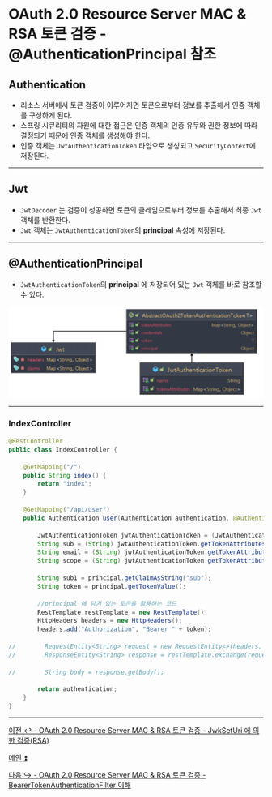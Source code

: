 # OAuth 2.0 Resource Server MAC & RSA 토큰 검증 - @AuthenticationPrincipal 참조

## Authentication

- 리소스 서버에서 토큰 검증이 이루어지면 토큰으로부터 정보를 추출해서 인증 객체를 구성하게 된다.
- 스프링 시큐리티의 자원에 대한 접근은 인증 객체의 인증 유무와 권한 정보에 따라 결정되기 때문에 인증 객체를 생성해야 한다.
- 인증 객체는 `JwtAuthenticationToken` 타입으로 생성되고 `SecurityContext`에 저장된다.

---

## Jwt

- `JwtDecoder` 는 검증이 성공하면 토큰의 클레임으로부터 정보를 추출해서 최종 `Jwt` 객체를 반환한다.
- `Jwt` 객체는 `JwtAuthenticationToken`의 **principal** 속성에 저장된다.

---

## @AuthenticationPrincipal

- `JwtAuthenticationToken`의 **principal** 에 저장되어 있는 `Jwt` 객체를 바로 참조할 수 있다.

![img_11.png](image/img_11.png)

---

### IndexController

```java
@RestController
public class IndexController {

    @GetMapping("/")
    public String index() {
        return "index";
    }

    @GetMapping("/api/user")
    public Authentication user(Authentication authentication, @AuthenticationPrincipal Jwt principal) throws URISyntaxException {

        JwtAuthenticationToken jwtAuthenticationToken = (JwtAuthenticationToken) authentication;
        String sub = (String) jwtAuthenticationToken.getTokenAttributes().get("sub");
        String email = (String) jwtAuthenticationToken.getTokenAttributes().get("email");
        String scope = (String) jwtAuthenticationToken.getTokenAttributes().get("scope");

        String sub1 = principal.getClaimAsString("sub");
        String token = principal.getTokenValue();

        //principal 에 담겨 있는 토큰을 활용하는 코드
        RestTemplate restTemplate = new RestTemplate();
        HttpHeaders headers = new HttpHeaders();
        headers.add("Authorization", "Bearer " + token);

//        RequestEntity<String> request = new RequestEntity<>(headers, HttpMethod.GET, new URI("http://localhost:8082"));
//        ResponseEntity<String> response = restTemplate.exchange(request, String.class);

//        String body = response.getBody();

        return authentication;
    }
}
```
---

[이전 ↩️ - OAuth 2.0 Resource Server MAC & RSA 토큰 검증 - JwkSetUri 에 의한 검증(RSA)]()

[메인 ⏫](https://github.com/genesis12345678/TIL/blob/main/Spring/security/oauth/main.md)

[다음 ↪️ - OAuth 2.0 Resource Server MAC & RSA 토큰 검증 - BearerTokenAuthenticationFilter 이해]()